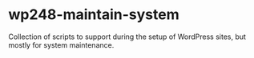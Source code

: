 # wp248-maintain-system
Collection of scripts to support during the setup of WordPress sites, but mostly for system maintenance.
